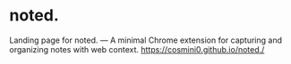# noted.
Landing page for noted. — A minimal Chrome extension for capturing and organizing notes with web context.
https://cosmini0.github.io/noted./
